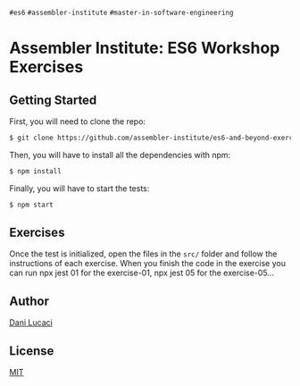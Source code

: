 `#es6` `#assembler-institute` `#master-in-software-engineering`

# Assembler Institute: ES6 Workshop Exercises

## Getting Started

First, you will need to clone the repo:

```bash
$ git clone https://github.com/assembler-institute/es6-and-beyond-exercises.git
```

Then, you will have to install all the dependencies with npm:

```bash
$ npm install
```

Finally, you will have to start the tests:

```bash
$ npm start
```

## Exercises

Once the test is initialized, open the files in the `src/` folder and follow the instructions of each exercise. When you finish the code in the exercise you can run npx jest 01 for the exercise-01, npx jest 05 for the exercise-05...

## Author <!-- omit in toc -->

[Dani Lucaci](https://github.com/danilucaci)

## License <!-- omit in toc -->

[MIT](https://choosealicense.com/licenses/mit/)
